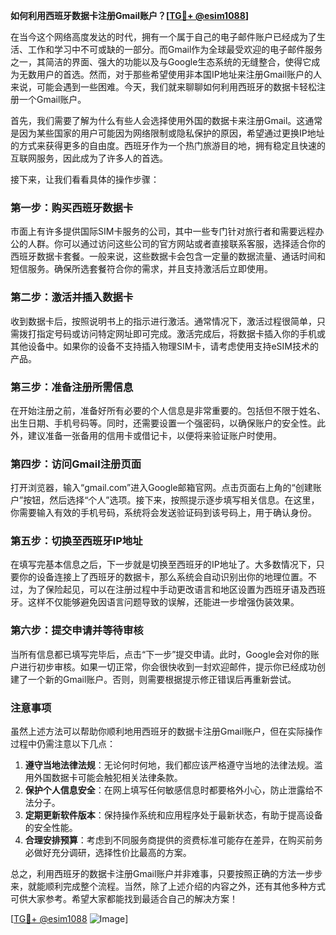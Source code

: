 **如何利用西班牙数据卡注册Gmail账户？[[TG💪+ @esim1088](https://t.me/s/esim1088)]**

在当今这个网络高度发达的时代，拥有一个属于自己的电子邮件账户已经成为了生活、工作和学习中不可或缺的一部分。而Gmail作为全球最受欢迎的电子邮件服务之一，其简洁的界面、强大的功能以及与Google生态系统的无缝整合，使得它成为无数用户的首选。然而，对于那些希望使用非本国IP地址来注册Gmail账户的人来说，可能会遇到一些困难。今天，我们就来聊聊如何利用西班牙的数据卡轻松注册一个Gmail账户。

首先，我们需要了解为什么有些人会选择使用外国的数据卡来注册Gmail。这通常是因为某些国家的用户可能因为网络限制或隐私保护的原因，希望通过更换IP地址的方式来获得更多的自由度。西班牙作为一个热门旅游目的地，拥有稳定且快速的互联网服务，因此成为了许多人的首选。

接下来，让我们看看具体的操作步骤：

### 第一步：购买西班牙数据卡

市面上有许多提供国际SIM卡服务的公司，其中一些专门针对旅行者和需要远程办公的人群。你可以通过访问这些公司的官方网站或者直接联系客服，选择适合你的西班牙数据卡套餐。一般来说，这些数据卡会包含一定量的数据流量、通话时间和短信服务。确保所选套餐符合你的需求，并且支持激活后立即使用。

### 第二步：激活并插入数据卡

收到数据卡后，按照说明书上的指示进行激活。通常情况下，激活过程很简单，只需拨打指定号码或访问特定网址即可完成。激活完成后，将数据卡插入你的手机或其他设备中。如果你的设备不支持插入物理SIM卡，请考虑使用支持eSIM技术的产品。

### 第三步：准备注册所需信息

在开始注册之前，准备好所有必要的个人信息是非常重要的。包括但不限于姓名、出生日期、手机号码等。同时，还需要设置一个强密码，以确保账户的安全性。此外，建议准备一张备用的信用卡或借记卡，以便将来验证账户时使用。

### 第四步：访问Gmail注册页面

打开浏览器，输入“gmail.com”进入Google邮箱官网。点击页面右上角的“创建账户”按钮，然后选择“个人”选项。接下来，按照提示逐步填写相关信息。在这里，你需要输入有效的手机号码，系统将会发送验证码到该号码上，用于确认身份。

### 第五步：切换至西班牙IP地址

在填写完基本信息之后，下一步就是切换至西班牙的IP地址了。大多数情况下，只要你的设备连接上了西班牙的数据卡，那么系统会自动识别出你的地理位置。不过，为了保险起见，可以在注册过程中手动更改语言和地区设置为西班牙语及西班牙。这样不仅能够避免因语言问题导致的误解，还能进一步增强伪装效果。

### 第六步：提交申请并等待审核

当所有信息都已填写完毕后，点击“下一步”提交申请。此时，Google会对你的账户进行初步审核。如果一切正常，你会很快收到一封欢迎邮件，提示你已经成功创建了一个新的Gmail账户。否则，则需要根据提示修正错误后再重新尝试。

### 注意事项

虽然上述方法可以帮助你顺利地用西班牙的数据卡注册Gmail账户，但在实际操作过程中仍需注意以下几点：

1. **遵守当地法律法规**：无论何时何地，我们都应该严格遵守当地的法律法规。滥用外国数据卡可能会触犯相关法律条款。
2. **保护个人信息安全**：在网上填写任何敏感信息时都要格外小心，防止泄露给不法分子。
3. **定期更新软件版本**：保持操作系统和应用程序处于最新状态，有助于提高设备的安全性能。
4. **合理安排预算**：考虑到不同服务商提供的资费标准可能存在差异，在购买前务必做好充分调研，选择性价比最高的方案。

总之，利用西班牙的数据卡注册Gmail账户并非难事，只要按照正确的方法一步步来，就能顺利完成整个流程。当然，除了上述介绍的内容之外，还有其他多种方式可供大家参考。希望大家都能找到最适合自己的解决方案！

[[TG💪+ @esim1088](https://t.me/s/esim1088) ![Image](https://i.postimg.cc/4NQfJmqS/Snipaste-2025-05-13-00-14-12.png)]